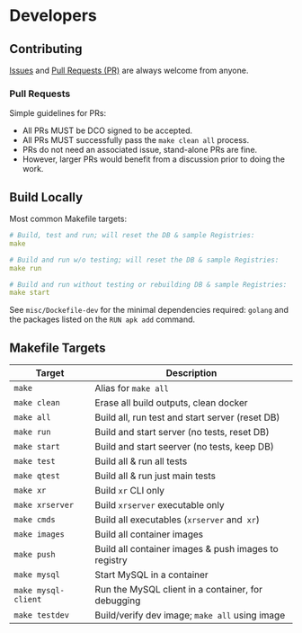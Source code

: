 # Developers

## Contributing

[Issues](https://github.com/xregistry/server/issues) and
[Pull Requests (PR)](https://github.com/xregistry/server/pulls) are always
welcome from anyone.

### Pull Requests

Simple guidelines for PRs:
- All PRs MUST be DCO signed to be accepted.
- All PRs MUST successfully pass the `make clean all` process.
- PRs do not need an associated issue, stand-alone PRs are fine.
- However, larger PRs would benefit from a discussion prior to doing the work.

## Build Locally

Most common Makefile targets:

```yaml
# Build, test and run; will reset the DB & sample Registries:
make

# Build and run w/o testing; will reset the DB & sample Registries:
make run

# Build and run without testing or rebuilding DB & sample Registries:
make start
```

See `misc/Dockefile-dev` for the minimal dependencies required: `golang` and
the packages listed on the `RUN apk add` command.

## Makefile Targets

| Target              | Description |
| ------------------- | ----------- |
| `make`              | Alias for `make all` |
| `make clean`        | Erase all build outputs, clean docker |
| `make all`          | Build all, run test and start server (reset DB) |
| `make run`          | Build and start server (no tests, reset DB) |
| `make start`        | Build and start seerver (no tests, keep DB) |
| `make test`         | Build all & run all tests |
| `make qtest`        | Build all & run just main tests |
| `make xr`           | Build `xr` CLI only |
| `make xrserver`     | Build `xrserver` executable only |
| `make cmds`         | Build all executables (`xrserver` and` xr`) |
| `make images`       | Build all container images |
| `make push`         | Build all container images & push images to registry |
| `make mysql`        | Start MySQL in a container |
| `make mysql-client` | Run the MySQL client in a container, for debugging |
| `make testdev`      | Build/verify dev image; `make all` using image |

